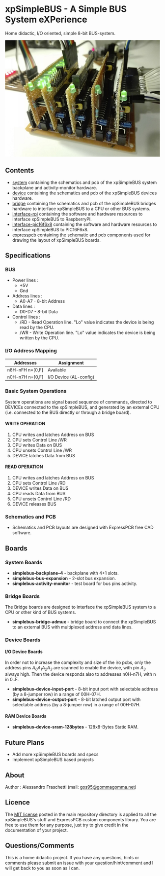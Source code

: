 # xpSimpleBUS - A Simple BUS System eXPerience
Home didactic, I/O oriented, simple 8-bit BUS-system.

![overview](images/simplebus.jpg)


## Contents
* [system](system) containing the schematics and pcb of the xpSimpleBUS system backplane and activity-monitor hardware.
* [device](device) containing the schematics and pcb of the xpSimpleBUS devices hardware.
* [bridge](bridge) containing the schematics and pcb of the xpSimpleBUS bridges hardware to interface xpSimpleBUS to a CPU or other BUS systems.
* [interface-rpi](interface-rpi) containing the software and hardware resources to interface xpSimpleBUS to RaspberryPI.
* [interface-pic16f6x8](interface-pic16f6x8) containing the software and hardware resources to interface xpSimpleBUS to PIC16F6x8.
* [expresspcb](expresspcb) containing the schematic and pcb components used for drawing the layout of xpSimpleBUS boards.


## Specifications

### BUS

* Power lines :
	* +5V
	* Gnd
* Address lines :
	* A0-A7 - 8-bit Address
* Data lines :
	* D0-D7 - 8-bit Data
* Control lines :
    * /RD - Read Operation line. "Lo" value indicates the device is being read by the CPU.
	* /WR - Write Operation line. "Lo" value indicates the device is being written by the CPU.

### I/O Address Mapping
| Addresses        | Assignment             |
|------------------|------------------------|
| n8H-nFH  n=[0,F] | Available              |
| n0H-n7H  n=[0,F] | I/O Device (AL-config) |

### Basic System Operations
System operations are signal based sequence of commands, directed to DEVICEs connected to the xpSimpleBUS, and generated by an external CPU (i.e. connected to the BUS directly or through a bridge board).

#### WRITE OPERATION
1. CPU writes and latches Address on BUS
2. CPU sets Control Line /WR
3. CPU writes Data on BUS
4. CPU unsets Control Line /WR
5. DEVICE latches Data from BUS

#### READ OPERATION
1. CPU writes and latches Address on BUS
2. CPU sets Control Line /RD
4. DEVICE writes Data on BUS
5. CPU reads Data from BUS
6. CPU unsets Control Line /RD
7. DEVICE releases BUS

### Schematics and PCB
* Schematics and PCB layouts are designed with ExpressPCB free CAD software.


## Boards

### System Boards
* **simplebus-backplane-4** - backplane with 4+1 slots.
* **simplebus-bus-expansion** - 2-slot bus expansion.
* **simplebus-activity-monitor** - test board for bus pins activity.

### Bridge Boards
The Bridge boards are designed to interface the xpSimpleBUS system to a CPU or other kind of BUS systems.
* **simplebus-bridge-admux** - bridge board to connect the xpSimpleBUS to an external BUS with multiplexed address and data lines.

### Device Boards
#### I/O Device Boards
In order not to increase the complexity and size of the i/o pcbs, only the address pins *A<sub>0</sub>A<sub>1</sub>A<sub>2</sub>A<sub>3</sub>* are scanned to enable the device, with pin *A<sub>3</sub>* always high. Then the device responds also to addresses n0H-n7H, with n in 0..F.

* **simplebus-device-input-port** - 8-bit input port with selectable address (by a 8-jumper row) in a range of 00H-07H.
* **simplebus-device-output-port** - 8-bit latched output port with selectable address (by a 8-jumper row) in a range of 00H-07H.

#### RAM Device Boards
* **simplebus-device-sram-128bytes** - 128x8-Bytes Static RAM.


## Future Plans
* Add more xpSimpleBUS boards and specs
* Implement xpSimpleBUS based projects


## About
Author : Alessandro Fraschetti (mail: [gos95@gommagomma.net](mailto:gos95@gommagomma.net))


## Licence
The [MIT license](LICENSE) posted in the main repository directory is applied to all the xpSimpleBUS's stuff and ExpressPCB custom components library.
You are free to use them for any purpose, just try to give credit in the documentation of your project.


## Questions/Comments
This is a home didactic project. If you have any questions, hints or comments please submit an issue with your question/hint/comment and I will get back to you as soon as I can.
